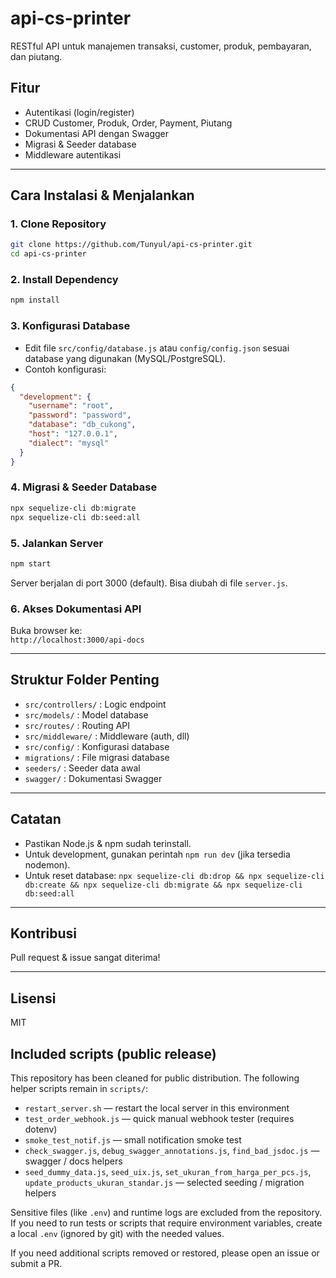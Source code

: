 # api-cs-printer

RESTful API untuk manajemen transaksi, customer, produk, pembayaran, dan piutang.

## Fitur
- Autentikasi (login/register)
- CRUD Customer, Produk, Order, Payment, Piutang
- Dokumentasi API dengan Swagger
- Migrasi & Seeder database
- Middleware autentikasi

---

## Cara Instalasi & Menjalankan

### 1. Clone Repository
```sh
git clone https://github.com/Tunyul/api-cs-printer.git
cd api-cs-printer
```

### 2. Install Dependency
```sh
npm install
```

### 3. Konfigurasi Database
- Edit file `src/config/database.js` atau `config/config.json` sesuai database yang digunakan (MySQL/PostgreSQL).
- Contoh konfigurasi:
```json
{
  "development": {
    "username": "root",
    "password": "password",
    "database": "db_cukong",
    "host": "127.0.0.1",
    "dialect": "mysql"
  }
}
```

### 4. Migrasi & Seeder Database
```sh
npx sequelize-cli db:migrate
npx sequelize-cli db:seed:all
```

### 5. Jalankan Server
```sh
npm start
```
Server berjalan di port 3000 (default). Bisa diubah di file `server.js`.

### 6. Akses Dokumentasi API
Buka browser ke:  
`http://localhost:3000/api-docs`

---

## Struktur Folder Penting
- `src/controllers/` : Logic endpoint
- `src/models/`      : Model database
- `src/routes/`      : Routing API
- `src/middleware/`  : Middleware (auth, dll)
- `src/config/`      : Konfigurasi database
- `migrations/`      : File migrasi database
- `seeders/`         : Seeder data awal
- `swagger/`         : Dokumentasi Swagger

---

## Catatan
- Pastikan Node.js & npm sudah terinstall.
- Untuk development, gunakan perintah `npm run dev` (jika tersedia nodemon).
- Untuk reset database: `npx sequelize-cli db:drop && npx sequelize-cli db:create && npx sequelize-cli db:migrate && npx sequelize-cli db:seed:all`

---

## Kontribusi
Pull request & issue sangat diterima!

---

## Lisensi
MIT

## Included scripts (public release)

This repository has been cleaned for public distribution. The following helper scripts remain in `scripts/`:

- `restart_server.sh` — restart the local server in this environment
- `test_order_webhook.js` — quick manual webhook tester (requires dotenv)
- `smoke_test_notif.js` — small notification smoke test
- `check_swagger.js`, `debug_swagger_annotations.js`, `find_bad_jsdoc.js` — swagger / docs helpers
- `seed_dummy_data.js`, `seed_uix.js`, `set_ukuran_from_harga_per_pcs.js`, `update_products_ukuran_standar.js` — selected seeding / migration helpers

Sensitive files (like `.env`) and runtime logs are excluded from the repository. If you need to run tests or scripts that require environment variables, create a local `.env` (ignored by git) with the needed values.

If you need additional scripts removed or restored, please open an issue or submit a PR.
